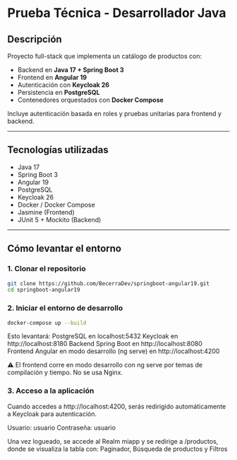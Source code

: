 # Prueba Técnica - Desarrollador Java

## Descripción

Proyecto full-stack que implementa un catálogo de productos con:

- Backend en **Java 17 + Spring Boot 3**  
- Frontend en **Angular 19**  
- Autenticación con **Keycloak 26**  
- Persistencia en **PostgreSQL**  
- Contenedores orquestados con **Docker Compose**  

Incluye autenticación basada en roles y pruebas unitarias para frontend y backend.

---

## Tecnologías utilizadas

- Java 17  
- Spring Boot 3  
- Angular 19  
- PostgreSQL  
- Keycloak 26  
- Docker / Docker Compose  
- Jasmine (Frontend)  
- JUnit 5 + Mockito (Backend)  

---

## Cómo levantar el entorno

### 1. Clonar el repositorio

```bash
git clone https://github.com/BecerraDev/springboot-angular19.git
cd springboot-angular19
```

### 2. Iniciar el entorno de desarrollo
```bash
docker-compose up --build
```
Esto levantará: 
PostgreSQL en localhost:5432
Keycloak en http://localhost:8180
Backend Spring Boot en http://localhost:8080
Frontend Angular en modo desarrollo (ng serve) en http://localhost:4200

⚠️ El frontend corre en modo desarrollo con ng serve por temas de compilación y tiempo. No se usa Nginx. 

### 3. Acceso a la aplicación

Cuando accedes a http://localhost:4200, serás redirigido automáticamente a Keycloak para autenticación.

Usuario:	usuario
Contraseña: usuario

Una vez logueado, se accede al Realm miapp y se redirige a /productos, donde se visualiza la tabla con: Paginador, Búsqueda de productos y Filtros


